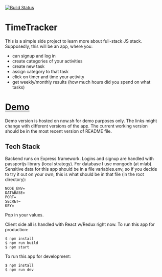 [![Build Status](https://travis-ci.org/askeroff/timetracker.svg?branch=master)](https://travis-ci.org/askeroff/timetracker)

# TimeTracker

This is a simple side project to learn more about full-stack JS stack. Supposedly, this will be an app, where you:

* can signup and log in
* create categories of your activities
* create new task
* assign category to that task
* click on timer and time your activity
* get weekly/monthly results (how much hours did you spend on what tasks)

# [Demo](https://timetracker-etgdxwpzyn.now.sh/)

Demo version is hosted on now.sh for demo purposes only. The links might change with different versions of the app. The current working version should be in the most recent version of README file.

## Tech Stack

Backend runs on Express framework. Logins and signup are handled with passportjs library (local strategy). For database I use mongodb (at mlab). Sensitive data for this app should be in a file variables.env, so if you decide to try it out on your own, this is what should be in that file (in the root directory):

    NODE_ENV=
    DATABASE=
    PORT=
    SECRET=
    KEY=

Pop in your values.

Client side all is handled with React w/Redux right now.
To run this app for production:

```
$ npm install
$ npm run build
$ npm start
```

To run this app for development:

```
$ npm install
$ npm run dev
```
